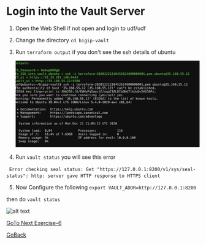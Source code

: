 # Login into the Vault Server


1. Open the Web Shell if not open  and login to udf/udf

2. Change the directory ```cd bigip-vault```

3. Run ```terraform output``` if you don't see the ssh details of ubuntu

   ![alt text](../../../../../images/ssh1.png)

4. Run ```vault status``` you will see this error 

``` Error checking seal status: Get "https://127.0.0.1:8200/v1/sys/seal-status": http: server gave HTTP response to HTTPS client```

5. Now Configure the following
```export VAULT_ADDR=http://127.0.0.1:8200```

then do  ```vault status```


   ![alt text](../../../../../images/ssh2.png)


[GoTo Next Exercise-6](6-ex)

[GoBack](../README.md)
